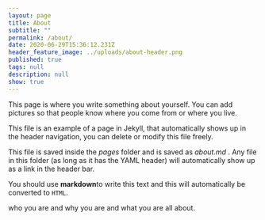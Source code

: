 ```yaml
---
layout: page
title: About
subtitle: ""
permalink: /about/
date: 2020-06-29T15:36:12.231Z
header_feature_image: ../uploads/about-header.png
published: true
tags: null
description: null
show: true
---
```

This page is where you write something about yourself. You can add pictures so that people know where you come from or where you live.

This file is an example of a page in Jekyll, that automatically shows up in the header navigation, you can delete or modify this file freely.

This file is saved inside the *pages* folder and is saved as *about.md* . Any file in this folder (as long as it has  the YAML header) will automatically show up as a link in the header bar.

You should use **markdown**to write this text and this will automatically be converted to `HTML`.







who you are and why you are and what you are all about.